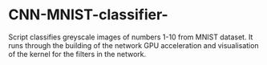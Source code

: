 # CNN-MNIST-classifier-
Script classifies greyscale images of numbers 1-10 from MNIST dataset. It runs through the building of the network GPU acceleration and visualisation of the kernel for the filters in the network. 
